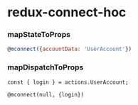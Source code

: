 # redux-connect-hoc


### mapStateToProps
```js
@mconnect({accountData: 'UserAccount'})
```


### mapDispatchToProps
```
const { login } = actions.UserAccount;

@mconnect(null, {login})
```
